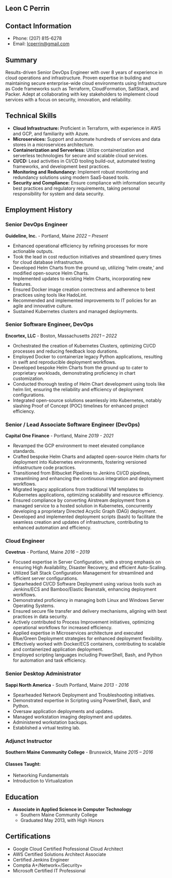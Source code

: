 ## Leon C Perrin
## Contact Information
- Phone: (207) 815-6278
- Email: lcperrin@gmail.com

## Summary
Results-driven Senior DevOps Engineer with over 8 years of experience in cloud operations and infrastructure. Proven expertise in building and maintaining secure enterprise-wide cloud environments using Infrastructure as Code frameworks such as Terraform, CloudFormation, SaltStack, and Packer. Adept at collaborating with key stakeholders to implement cloud services with a focus on security, innovation, and reliability.

## Technical Skills
- **Cloud Infrastructure:** Proficient in Terraform, with experience in AWS and GCP, and familiarity with Azure.
- **Microservices:** Support and automate hundreds of services and data stores in a microservices architecture.
- **Containerization and Serverless:** Utilize containerization and serverless technologies for secure and scalable cloud services.
- **CI/CD:** Lead activities in CI/CD tooling build-out, automated testing frameworks, and development best practices.
- **Monitoring and Redundancy:** Implement robust monitoring and redundancy solutions using modern SaaS-based tools.
- **Security and Compliance:** Ensure compliance with information security best practices and regulatory requirements, taking personal responsibility for system and data security.

## Employment History
### Senior DevOps Engineer
**Guideline, Inc.** - Portland, Maine
*2022 – Present*
- Enhanced operational efficiency by refining processes for more actionable outputs.
- Took the lead in cost reduction initiatives and streamlined query times for cloud database infrastructure.
- Developed Helm Charts from the ground up, utilizing 'helm create,' and modified open-source Helm Charts.
- Implemented updates to existing Helm Charts, incorporating new features.
- Ensured Docker image creation correctness and adherence to best practices using tools like HadoLint.
- Recommended and implemented improvements to IT policies for an agile and innovative culture.
- Sustained Kubernetes clusters and managed deployments.

### Senior Software Engineer, DevOps
**Encortex, LLC** - Boston, Massachusetts
*2021 – 2022*
- Orchestrated the creation of Kubernetes Clusters, optimizing CI/CD processes and reducing feedback loop durations.
- Employed Docker to containerize legacy Python applications, resulting in swift and reproducible deployment workflows.
- Developed bespoke Helm Charts from the ground up to cater to proprietary workloads, demonstrating proficiency in chart customization.
- Conducted thorough testing of Helm Chart development using tools like helm lint, ensuring the reliability and efficiency of deployment configurations.
- Integrated open-source solutions seamlessly into Kubernetes, notably slashing Proof of Concept (POC) timelines for enhanced project efficiency.

### Senior / Lead Associate Software Engineer (DevOps)
**Capital One Finance** - Portland, Maine
*2019 - 2021*
- Revamped the GCP environment to meet elevated compliance standards.
- Crafted bespoke Helm Charts and adapted open-source Helm charts for deployment into Kubernetes environments, fostering versioned infrastructure code practices.
- Transitioned from Bitbucket Pipelines to Jenkins CI/CD pipelines, streamlining and enhancing the continuous integration and deployment workflows.
- Migrated legacy applications from traditional VM templates to Kubernetes applications, optimizing scalability and resource efficiency.
- Ensured compliance by converting Airstream deployment from a managed service to a hosted solution in Kubernetes, concurrently developing a proprietary Directed Acyclic Graph (DAG) deployment.
- Developed and implemented deployment scripts (bash) to facilitate the seamless creation and updates of infrastructure, contributing to enhanced automation and efficiency.

### Cloud Engineer
**Covetrus** - Portland, Maine
*2016 – 2019*
- Focused expertise in Server Configuration, with a strong emphasis on ensuring High Availability, Disaster Recovery, and efficient Auto-Scaling.
- Utilized Salt Stack Configuration Management for streamlined and efficient server configurations.
- Spearheaded CI/CD Software Deployment using various tools such as Jenkins/ECS and Bamboo/Elastic Beanstalk, enhancing deployment workflows.
- Demonstrated proficiency in managing both Linux and Windows Server Operating Systems.
- Ensured secure file transfer and delivery mechanisms, aligning with best practices in data security.
- Actively contributed to Process Improvement initiatives, optimizing operational workflows for increased efficiency.
- Applied expertise in Microservices architecture and executed Blue/Green Deployment strategies for enhanced deployment flexibility.
- Effectively worked with Docker/ECS containers, contributing to scalable and containerized application deployment.
- Employed scripting languages including PowerShell, Bash, and Python for automation and task efficiency.

### Senior Desktop Administrator
**Sappi North America** - South Portland, Maine
*2013 - 2016*
- Spearheaded Network Deployment and Troubleshooting initiatives.
- Demonstrated expertise in Scripting using PowerShell, Bash, and Python.
- Oversaw application deployments and updates.
- Managed workstation imaging deployment and updates.
- Administered workstation backups.
- Established a virtual testing lab.

### Adjunct Instructor
**Southern Maine Community College** - Brunswick, Maine
*2015 – 2016*
#### Classes Taught:
- Networking Fundamentals
- Introduction to Virtualization

## Education
- **Associate in Applied Science in Computer Technology**
  - Southern Maine Community College
  - Graduated May 2013, with High Honors

## Certifications
- Google Cloud Certified Professional Cloud Architect
- AWS Certified Solutions Architect Associate
- Certified Jenkins Engineer
- Comptia A+/Network+/Security+
- Microsoft Certified IT Professional

